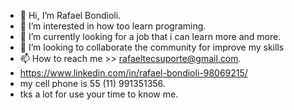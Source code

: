 - 👋 Hi, I’m Rafael Bondioli.
- 👀 I’m interested in how too learn programing.
- 🌱 I’m currently looking for a job that i can learn more and more.
- 💞️ I’m looking to collaborate the community for improve my skills
- 📫 How to reach me >> rafaeltecsuporte@gmail.com.
- https://www.linkedin.com/in/rafael-bondioli-98069215/
- my cell phone is 55 (11) 991351356.
- tks a lot for use your time to know me.

<!---
rafaeltec/rafaeltec is a ✨ special ✨ repository because its `README.md` (this file) appears on your GitHub profile.
You can click the Preview link to take a look at your changes.
--->
